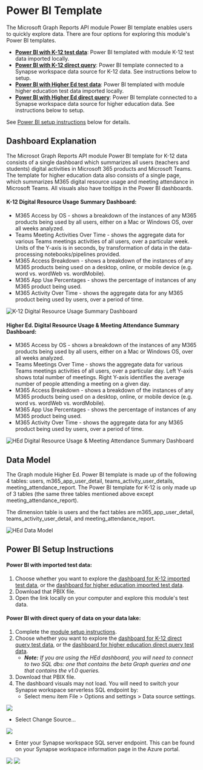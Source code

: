 # Power BI Template

The Microsoft Graph Reports API module Power BI template enables users to quickly explore data. There are four options for exploring this module's Power BI templates.
- **[Power BI with K-12 test data](https://github.com/microsoft/OpenEduAnalytics/blob/main/modules/module_catalog/Microsoft_Graph/powerbi/k12_dashboards/Graph%20Module%20K12%20Dashboard%20TestData.pbix)**: Power BI templated with module K-12 test data imported locally.
- **[Power BI with K-12 direct query](https://github.com/microsoft/OpenEduAnalytics/blob/main/modules/module_catalog/Microsoft_Graph/powerbi/k12_dashboards/Graph%20Module%20K12%20Dashboard%20DirectQuery.pbix)**: Power BI template connected to a Synapse workspace data source for K-12 data. See instructions below to setup.
- **[Power BI with Higher Ed test data](https://github.com/microsoft/OpenEduAnalytics/blob/main/modules/module_catalog/Microsoft_Graph/powerbi/hed_dashboards/Graph%20Module%20HEd%20Dashboard%20TestData.pbix)**: Power BI templated with module higher education test data imported locally. 
- **[Power BI with Higher Ed direct query](https://github.com/microsoft/OpenEduAnalytics/blob/main/modules/module_catalog/Microsoft_Graph/powerbi/hed_dashboards/Graph%20Module%20HEd%20Dashboard%20DirectQuery.pbix)**: Power BI template connected to a Synapse workspace data source for higher education data. See instructions below to setup.

See [Power BI setup instructions](https://github.com/microsoft/OpenEduAnalytics/tree/main/modules/module_catalog/Microsoft_Graph/powerbi#power-bi-setup-instructions) below for details.

## Dashboard Explanation

The Microsot Graph Reports API module Power BI template for K-12 data consists of a single dashboard which summarizes all users (teachers and students) digital activities in Microsoft 365 products and Microsoft Teams. The template for higher education data also consists of a single page, which summarizes M365 digital resource usage and meeting attendance in Microsoft Teams. All visuals also have tooltips in the Power BI dashboards.

#### K-12 Digital Resource Usage Summary Dashboard:
 - M365 Access by OS - shows a breakdown of the instances of any M365 products being used by all users, either on a Mac or Windows OS, over all weeks analyzed.
 - Teams Meeting Activities Over Time - shows the aggregate data for various Teams meetings activities of all users, over a particular week. Units of the Y-axis is in seconds, by transformation of data in the data-processing notebooks/pipelines provided.
 - M365 Access Breakdown - shows a breakdown of the instances of any M365 products being used on a desktop, online, or mobile device (e.g. word vs. wordWeb vs. wordMobile).
 - M365 App Use Percentages - shows the percentage of instances of any M365 product being used.
 - M365 Activity Over Time - shows the aggregate data for any M365 product being used by users, over a period of time.

![K-12 Digital Resource Usage Summary Dashboard](https://github.com/cstohlmann/OpenEduAnalytics/blob/main/modules/module_catalog/Microsoft_Graph/docs/images/v0.1/pbi/graph_module_sample_k12_dashboard.png)

#### Higher Ed. Digital Resource Usage & Meeting Attendance Summary Dashboard:
 - M365 Access by OS - shows a breakdown of the instances of any M365 products being used by all users, either on a Mac or Windows OS, over all weeks analyzed.
 - Teams Meetings Over Time - shows the aggregate data for various Teams meetings activities of all users, over a particular day. Left Y-axis shows total number of meetings. Right Y-axis identifies the average number of people attending a meeting on a given day.
 - M365 Access Breakdown - shows a breakdown of the instances of any M365 products being used on a desktop, online, or mobile device (e.g. word vs. wordWeb vs. wordMobile).
 - M365 App Use Percentages - shows the percentage of instances of any M365 product being used.
 - M365 Activity Over Time - shows the aggregate data for any M365 product being used by users, over a period of time.

![HEd Digital Resource Usage & Meeting Attendance Summary Dashboard](https://github.com/cstohlmann/OpenEduAnalytics/blob/main/modules/module_catalog/Microsoft_Graph/docs/images/v0.1/pbi/graph_module_sample_hed_dashboard.png)

## Data Model

The Graph module Higher Ed. Power BI template is made up of the following 4 tables: users, m365_app_user_detail, teams_activity_user_details, meeting_attendance_report. The Power BI template for K-12 is only made up of 3 tables (the same three tables mentioned above except meeting_attendance_report).

The dimension table is users and the fact tables are m365_app_user_detail, teams_activity_user_detail, and meeting_attendance_report.

![HEd Data Model](https://github.com/cstohlmann/OpenEduAnalytics/blob/main/modules/module_catalog/Microsoft_Graph/docs/images/v0.1/pbi/graph_hed_dashboard_data_model.png)

## Power BI Setup Instructions

#### Power BI with imported test data:
1. Choose whether you want to explore the [dashboard for K-12 imported test data](https://github.com/microsoft/OpenEduAnalytics/blob/main/modules/module_catalog/Microsoft_Graph/powerbi/k12_dashboards/Graph%20Module%20K12%20Dashboard%20TestData.pbix), or the [dashboard for higher education imported test data](https://github.com/microsoft/OpenEduAnalytics/blob/main/modules/module_catalog/Microsoft_Graph/powerbi/hed_dashboards/Graph%20Module%20HEd%20Dashboard%20TestData.pbix).
2. Download that PBIX file.
3. Open the link locally on your computer and explore this module's test data. 

#### Power BI with direct query of data on your data lake:
1. Complete the [module setup instructions](https://github.com/microsoft/OpenEduAnalytics/tree/main/modules/module_catalog/Microsoft_Graph#module-setup-instructions).
2. Choose whether you want to explore the [dashboard for K-12 direct query test data](https://github.com/microsoft/OpenEduAnalytics/blob/main/modules/module_catalog/Microsoft_Graph/powerbi/k12_dashboards/Graph%20Module%20K12%20Dashboard%20DirectQuery.pbix), or the [dashboard for higher education direct query test data](https://github.com/microsoft/OpenEduAnalytics/blob/main/modules/module_catalog/Microsoft_Graph/powerbi/hed_dashboards/Graph%20Module%20HEd%20Dashboard%20DirectQuery.pbix).
   * <em><strong>Note:</strong> If you are using the HEd dashboard, you will need to connect to two SQL dbs: one that contains the beta Graph queries and one that contains the v1.0 queries.</em>
3. Download that PBIX file.
4. The dashboard visuals may not load. You will need to switch your Synapse workspace serverless SQL endpoint by:
   * Select menu item File > Options and settings > Data source settings.

![](https://github.com/microsoft/OpenEduAnalytics/blob/main/packages/package_catalog/Hybrid_Engagement/docs/images/pbi_instructions_p1_options_and_settings.png)

   * Select Change Source...

![](https://github.com/cstohlmann/OpenEduAnalytics/blob/main/modules/module_catalog/Microsoft_Graph/docs/images/v0.1/pbi/graph_pbi_direct_query_p1.png)

   * Enter your Synapse workspace SQL server endpoint. This can be found on your Synapse workspace information page in the Azure portal.

![](https://github.com/cstohlmann/OpenEduAnalytics/blob/main/modules/module_catalog/Microsoft_Graph/docs/images/v0.1/pbi/graph_pbi_direct_query_p2.png)
![](https://github.com/microsoft/OpenEduAnalytics/blob/main/modules/module_catalog/Microsoft_Education_Insights/docs/images/v0.1_pbi_instructions/insights_pbi_direct_query_p3.png)
